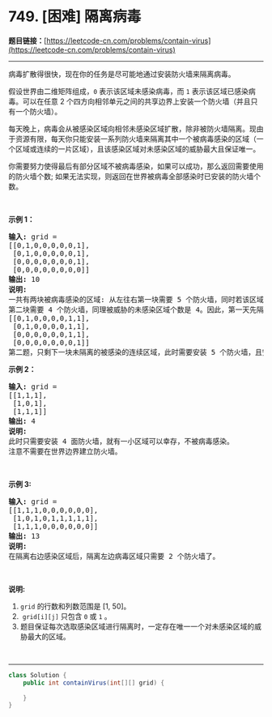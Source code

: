 # 749. [困难] 隔离病毒

**题目链接：**[https://leetcode-cn.com/problems/contain-virus](https://leetcode-cn.com/problems/contain-virus)

---

<div class="content__1Y2H">
 <div class="notranslate">
  <p>病毒扩散得很快，现在你的任务是尽可能地通过安装防火墙来隔离病毒。</p> 
  <p>假设世界由二维矩阵组成，<code>0</code> 表示该区域未感染病毒，而 <code>1</code> 表示该区域已感染病毒。可以在任意 2 个四方向相邻单元之间的共享边界上安装一个防火墙（并且只有一个防火墙）。</p> 
  <p>每天晚上，病毒会从被感染区域向相邻未感染区域扩散，除非被防火墙隔离。现由于资源有限，每天你只能安装一系列防火墙来隔离其中一个被病毒感染的区域（一个区域或连续的一片区域），且该感染区域对未感染区域的威胁最大且保证唯一。</p> 
  <p>你需要努力使得最后有部分区域不被病毒感染，如果可以成功，那么返回需要使用的防火墙个数; 如果无法实现，则返回在世界被病毒全部感染时已安装的防火墙个数。</p> 
  <p>&nbsp;</p> 
  <p><strong>示例 1：</strong></p> 
  <pre class="language-text"><strong>输入:</strong> grid = 
[[0,1,0,0,0,0,0,1],
 [0,1,0,0,0,0,0,1],
 [0,0,0,0,0,0,0,1],
 [0,0,0,0,0,0,0,0]]
<strong>输出:</strong> 10
<strong>说明:</strong>
一共有两块被病毒感染的区域: 从左往右第一块需要 5 个防火墙，同时若该区域不隔离，晚上将感染 5 个未感染区域（即被威胁的未感染区域个数为 5）;
第二块需要 4 个防火墙，同理被威胁的未感染区域个数是 4。因此，第一天先隔离左边的感染区域，经过一晚后，病毒传播后世界如下:
[[0,1,0,0,0,0,1,1],
 [0,1,0,0,0,0,1,1],
 [0,0,0,0,0,0,1,1],
 [0,0,0,0,0,0,0,1]]
第二题，只剩下一块未隔离的被感染的连续区域，此时需要安装 5 个防火墙，且安装完毕后病毒隔离任务完成。
</pre> 
  <p><strong>示例 2：</strong></p> 
  <pre class="language-text"><strong>输入:</strong> grid = 
[[1,1,1],
 [1,0,1],
 [1,1,1]]
<strong>输出:</strong> 4
<strong>说明:</strong> 
此时只需要安装 4 面防火墙，就有一小区域可以幸存，不被病毒感染。
注意不需要在世界边界建立防火墙。</pre> 
  <p>&nbsp;</p> 
  <p><strong>示例&nbsp;3:</strong></p> 
  <pre class="language-text"><strong>输入:</strong> grid = 
[[1,1,1,0,0,0,0,0,0],
 [1,0,1,0,1,1,1,1,1],
 [1,1,1,0,0,0,0,0,0]]
<strong>输出:</strong> 13
<strong>说明:</strong> 
在隔离右边感染区域后，隔离左边病毒区域只需要 2 个防火墙了。
</pre> 
  <p>&nbsp;</p> 
  <p><strong>说明:</strong></p> 
  <ol> 
   <li><code>grid</code> 的行数和列数范围是 [1, 50]。</li> 
   <li>&nbsp;<code>grid[i][j]</code>&nbsp;只包含&nbsp;<code>0</code>&nbsp;或&nbsp;<code>1</code>&nbsp;。</li> 
   <li>题目保证每次选取感染区域进行隔离时，一定存在唯一一个对未感染区域的威胁最大的区域。</li> 
  </ol> 
  <p>&nbsp;</p> 
 </div>
</div>

---

```java
class Solution {
    public int containVirus(int[][] grid) {
        
    }
}
```